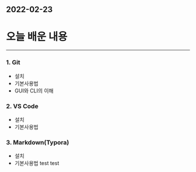 ## 2022-02-23 

# 오늘 배운 내용

---

### 1. Git

- 설치
- 기본사용법
- GUI와 CLI의 이해

### 2. VS Code

- 설치
- 기본사용법

### 3. Markdown(Typora)

- 설치
- 기본사용법
test
test
